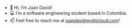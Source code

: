 - 👋 Hi, I’m Juan David!
- 💻 I’m a software engineering student based in Colombia.
- 📫 Feel free to reach me at juandavidrey@icloud.com!

<!---
jdra000/jdra000 is a ✨ special ✨ repository because its `README.md` (this file) appears on your GitHub profile.
You can click the Preview link to take a look at your changes.
--->
